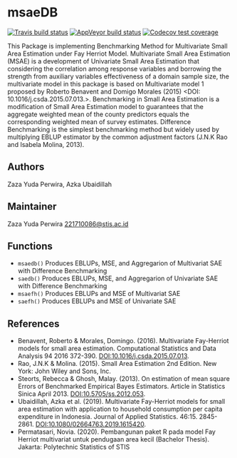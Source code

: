 
<!-- README.md is generated from README.Rmd. Please edit that file -->

# msaeDB

<!-- badges: start -->

[![Travis build
status](https://travis-ci.com/zazaperwira/msaeDB.svg?branch=master)](https://travis-ci.com/zazaperwira/msaeDB)
[![AppVeyor build
status](https://ci.appveyor.com/api/projects/status/github/zazaperwira/msaeDB?branch=master&svg=true)](https://ci.appveyor.com/project/zazaperwira/msaeDB)
[![Codecov test
coverage](https://codecov.io/gh/zazaperwira/msaeDB/branch/master/graph/badge.svg)](https://codecov.io/gh/zazaperwira/msaeDB?branch=master)
<!-- badges: end -->

This Package is implementing Benchmarking Method for Multivariate Small
Area Estimation under Fay Herriot Model. Multivariate Small Area
Estimation (MSAE) is a development of Univariate Small Area Estimation
that considering the correlation among response variables and borrowing
the strength from auxiliary variables effectiveness of a domain sample
size, the multivariate model in this package is based on Multivariate
model 1 proposed by Roberto Benavent and Domigo Morales (2015) \<DOI:
10.1016/j.csda.2015.07.013.\>. Benchmarking in Small Area Estimation is
a modification of Small Area Estimation model to guarantees that the
aggregate weighted mean of the county predictors equals the
corresponding weighted mean of survey estimates. Difference Benchmarking
is the simplest benchmarking method but widely used by multiplying EBLUP
estimator by the common adjustment factors (J.N.K Rao and Isabela
Molina, 2013).

## Authors

Zaza Yuda Perwira, Azka Ubaidillah

## Maintainer

Zaza Yuda Perwira <221710086@stis.ac.id>

## Functions

  - `msaedb()` Produces EBLUPs, MSE, and Aggregarion of Multivariat SAE
    with Difference Benchmarking
  - `saedb()` Produces EBLUPs, MSE, and Aggregarion of Univariate SAE
    with Difference Benchmarking
  - `msaefh()` Produces EBLUPs and MSE of Multivariat SAE
  - `saefh()` Produces EBLUPs and MSE of Univariate SAE

## References

  - Benavent, Roberto & Morales, Domingo. (2016). Multivariate
    Fay-Herriot models for small area estimation. Computational
    Statistics and Data Analysis 94 2016 372-390.
    <DOI:10.1016/j.csda.2015.07.013>.
  - Rao, J.N.K & Molina. (2015). Small Area Estimation 2nd Edition. New
    York: John Wiley and Sons, Inc.
  - Steorts, Rebecca & Ghosh, Malay. (2013). On estimation of mean
    square Errors of Benchmarked Empirical Bayes Estimators. Article in
    Statistics Sinica April 2013. <DOI:10.5705/ss.2012.053>.
  - Ubaidillah, Azka et al. (2019). Multivariate Fay-Herriot models for
    small area estimation with application to household consumption per
    capita expenditure in Indonesia. Journal of Applied Statistics.
    46:15. 2845-2861. <DOI:10.1080/02664763.2019.1615420>.
  - Permatasari, Novia. (2020). Pembangunan paket R pada model Fay
    Herriot multivariat untuk pendugaan area kecil (Bachelor Thesis).
    Jakarta: Polytechnic Statistics of STIS
